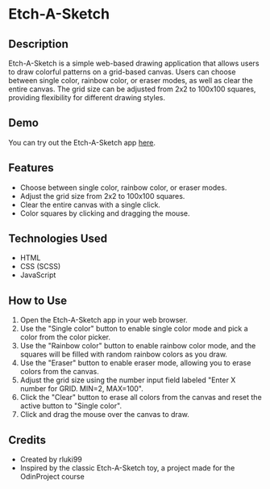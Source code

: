 # Etch-A-Sketch

## Description

Etch-A-Sketch is a simple web-based drawing application that allows users to draw colorful patterns on a grid-based canvas. Users can choose between single color, rainbow color, or eraser modes, as well as clear the entire canvas. The grid size can be adjusted from 2x2 to 100x100 squares, providing flexibility for different drawing styles.

## Demo

You can try out the Etch-A-Sketch app [here]().

## Features

- Choose between single color, rainbow color, or eraser modes.
- Adjust the grid size from 2x2 to 100x100 squares.
- Clear the entire canvas with a single click.
- Color squares by clicking and dragging the mouse.

## Technologies Used

- HTML
- CSS (SCSS)
- JavaScript

## How to Use

1. Open the Etch-A-Sketch app in your web browser.
2. Use the "Single color" button to enable single color mode and pick a color from the color picker.
3. Use the "Rainbow color" button to enable rainbow color mode, and the squares will be filled with random rainbow colors as you draw.
4. Use the "Eraser" button to enable eraser mode, allowing you to erase colors from the canvas.
5. Adjust the grid size using the number input field labeled "Enter X number for GRID. MIN=2, MAX=100".
6. Click the "Clear" button to erase all colors from the canvas and reset the active button to "Single color".
7. Click and drag the mouse over the canvas to draw.

## Credits

- Created by rluki99
- Inspired by the classic Etch-A-Sketch toy, a project made for the OdinProject course